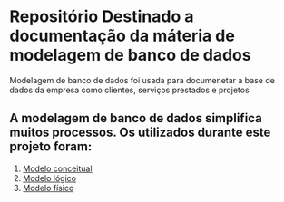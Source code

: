 # Repositório Destinado a documentação da máteria de modelagem de banco de dados

Modelagem de banco de dados foi usada para documenetar a base de dados da empresa como clientes, serviços prestados e projetos

## A modelagem de banco de dados simplifica muitos processos. Os utilizados durante este projeto foram:

1. [Modelo conceitual](modeloConceitual)
2. [Modelo lógico](modeloLogico)
3. [Modelo físico](modeloFisico)
